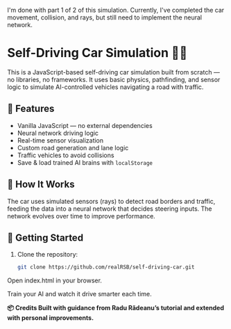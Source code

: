 I'm done with part 1 of 2 of this simulation. Currently, I've completed the car movement, collision, and rays, but still need to implement the neural network.

# Self-Driving Car Simulation 🚗💨

This is a JavaScript-based self-driving car simulation built from scratch — no libraries, no frameworks. It uses basic physics, pathfinding, and sensor logic to simulate AI-controlled vehicles navigating a road with traffic.

## 🔧 Features

- Vanilla JavaScript — no external dependencies
- Neural network driving logic
- Real-time sensor visualization
- Custom road generation and lane logic
- Traffic vehicles to avoid collisions
- Save & load trained AI brains with `localStorage`

## 🧠 How It Works

The car uses simulated sensors (rays) to detect road borders and traffic, feeding the data into a neural network that decides steering inputs. The network evolves over time to improve performance.


## 🚀 Getting Started

1. Clone the repository:
   ```bash
   git clone https://github.com/realRSB/self-driving-car.git
Open index.html in your browser.

Train your AI and watch it drive smarter each time.

**📦 Credits
Built with guidance from Radu Rădeanu’s tutorial and extended with personal improvements.**
